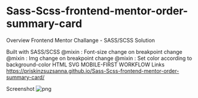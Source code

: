 # Sass-Scss-frontend-mentor-order-summary-card

Overview
Frontend Mentor Challange - SASS/SCSS Solution

Built with
SASS/SCSS
@mixin : Font-size change on breakpoint change
@mixin : Img change on breakpoint change
@mixin : Set color according to background-color
HTML
SVG
MOBILE-FIRST WORKFLOW
Links
https://priskinzsuzsanna.github.io/Sass-Scss-frontend-mentor-order-summary-card/

Screenshot
![png](https://user-images.githubusercontent.com/121173949/235323761-fb89bad9-73de-45ac-a2c1-432f66a83c1a.png)
